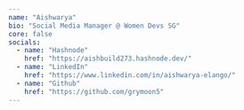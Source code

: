 ```yaml
---
name: "Aishwarya"
bio: "Social Media Manager @ Women Devs SG"
core: false
socials:
  - name: "Hashnode"
    href: "https://aishbuild273.hashnode.dev/"
  - name: "LinkedIn"
    href: "https://www.linkedin.com/in/aishwarya-elango/"
  - name: "Github"
    href: "https://github.com/grymoon5"
---
```

